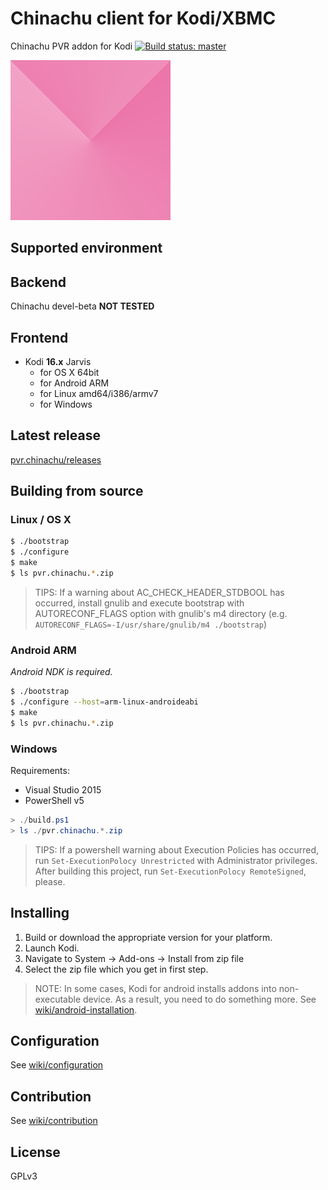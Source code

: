 # Chinachu client for Kodi/XBMC
Chinachu PVR addon for Kodi
[![Build status: master](https://travis-ci.org/mzyy94/pvr.chinachu.svg?branch=2.0.0-dev)](https://travis-ci.org/mzyy94/pvr.chinachu/)

![icon](/template/pvr.chinachu/icon.png)

## Supported environment

## Backend
Chinachu devel-beta **NOT TESTED**

## Frontend
- Kodi **16.x** Jarvis
  + for OS X 64bit
  + for Android ARM
  + for Linux amd64/i386/armv7
  + for Windows

## Latest release

[pvr.chinachu/releases](https://github.com/mzyy94/pvr.chinachu/releases)

## Building from source

### Linux / OS X
```sh
$ ./bootstrap
$ ./configure
$ make
$ ls pvr.chinachu.*.zip
```
> TIPS: If a warning about AC_CHECK_HEADER_STDBOOL has occurred, install gnulib and execute bootstrap with
> AUTORECONF_FLAGS option with gnulib's m4 directory (e.g. `AUTORECONF_FLAGS=-I/usr/share/gnulib/m4 ./bootstrap`)

### Android ARM
*Android NDK is required.*

```sh
$ ./bootstrap
$ ./configure --host=arm-linux-androideabi
$ make
$ ls pvr.chinachu.*.zip
```

### Windows

Requirements:
- Visual Studio 2015
- PowerShell v5

```powershell
> ./build.ps1
> ls ./pvr.chinachu.*.zip
```
> TIPS: If a powershell warning about Execution Policies has occurred, run `Set-ExecutionPolocy Unrestricted`
> with Administrator privileges. After building this project, run `Set-ExecutionPolocy RemoteSigned`, please.

## Installing

1. Build or download the appropriate version for your platform. 
2. Launch Kodi.
3. Navigate to System -> Add-ons -> Install from zip file
4. Select the zip file which you get in first step.

> NOTE: In some cases, Kodi for android installs addons into non-executable device. As a result, you need to do something more.
> See [wiki/android-installation](https://github.com/mzyy94/pvr.chinachu/wiki/android-installation).

## Configuration

See [wiki/configuration](https://github.com/mzyy94/pvr.chinachu/wiki/configuration)

## Contribution

See [wiki/contribution](https://github.com/mzyy94/pvr.chinachu/wiki/contribution)

## License

GPLv3

